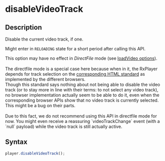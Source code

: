 # disableVideoTrack

## Description

Disable the current video track, if one.

Might enter in `RELOADING` state for a short period after calling this API.

<div class="warning">
This option may have no effect in <i>DirectFile</i> mode (see <a
href="../Loading_a_Content.md#transport">loadVideo options</a>).
<br>
<br>
The directfile mode is a special case here because when in it, the RxPlayer
depends for track selection on the
<a href="https://html.spec.whatwg.org/multipage/media.html"> corresponding HTML
standard</a> as implemented by the different browsers.
<br>
Though this standard says nothing about not being able to disable the video
track (or to stay more in line with their terms: to not select any video track),
no browser implementation actually seem to be able to do it, even when the
corresponding browser APIs show that no video track is currently selected.
This might be a bug on their parts.
<br>
<br>
Due to this fact, we do not recommend using this API in directfile mode for
now. You might even receive a reassuring `videoTrackChange` event (with a `null`
payload) while the video track is still actually active.
</div>

## Syntax

```js
player.disableVideoTrack();
```
